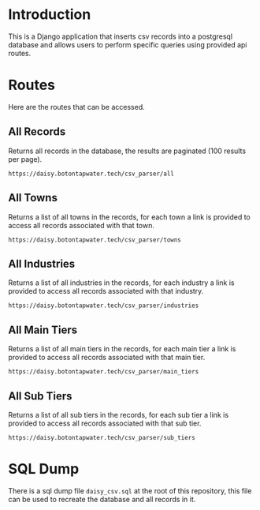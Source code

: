 # Introduction
This is a Django application that inserts csv records into a postgresql database and allows users to perform specific queries using provided api routes.

# Routes
Here are the routes that can be accessed.

## All Records
Returns all records in the database, the results are paginated (100 results per page).

`https://daisy.botontapwater.tech/csv_parser/all`

## All Towns
Returns a list of all towns in the records, for each town a link is provided to access all records associated with that town.

`https://daisy.botontapwater.tech/csv_parser/towns`

## All Industries
Returns a list of all industries in the records, for each industry a link is provided to access all records associated with that industry.

`https://daisy.botontapwater.tech/csv_parser/industries`

## All Main Tiers
Returns a list of all main tiers in the records, for each main tier a link is provided to access all records associated with that main tier.

`https://daisy.botontapwater.tech/csv_parser/main_tiers`

## All Sub Tiers
Returns a list of all sub tiers in the records, for each sub tier a link is provided to access all records associated with that sub tier.

`https://daisy.botontapwater.tech/csv_parser/sub_tiers`

# SQL Dump
There is a sql dump file `daisy_csv.sql` at the root of this repository, this file can be used to recreate the database and all records in it.